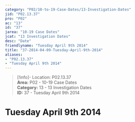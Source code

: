 ```yaml
---  
category: "P02/10-to-19-Case-Dates/13-Investigation-Dates"  
jid: "P02.13.37"  
pro: "P02"  
ac: "13"  
id: "37"  
jarea: "10-19 Case Dates"  
jcat: "13 Investigation Dates"  
desc: "Date"  
friendlyname: "Tuesday April 9th 2014"  
title: "37-2014-04-09-Tuesday-April-9th-2014"  
aliases:   
- "P02.13.37"  
- "Tuesday April 9th 2014"  
---  
```

>[!info]- Location: P02.13.37  
>**Area:** P02 - 10-19 Case Dates  
>**Category:** 13 - 13 Investigation Dates  
>**ID:** 37 - Tuesday April 9th 2014  
  
# Tuesday April 9th 2014  
